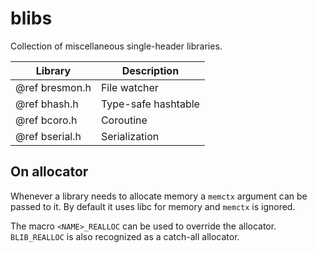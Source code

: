 # blibs

Collection of miscellaneous single-header libraries.

|Library|Description|
|-------|-----------|
|@ref bresmon.h|File watcher|
|@ref bhash.h|Type-safe hashtable|
|@ref bcoro.h|Coroutine|
|@ref bserial.h|Serialization|

## On allocator

Whenever a library needs to allocate memory a `memctx` argument can be passed to it.
By default it uses libc for memory and `memctx` is ignored.

The macro `<NAME>_REALLOC` can be used to override the allocator.
`BLIB_REALLOC` is also recognized as a catch-all allocator.

